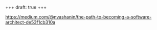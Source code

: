 +++
draft: true
+++

https://medium.com/@nvashanin/the-path-to-becoming-a-software-architect-de53f1cb310a
